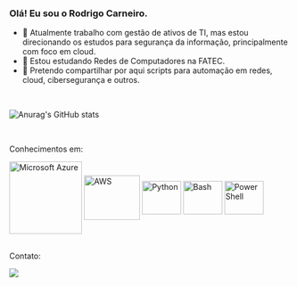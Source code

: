 ### Olá! Eu sou o Rodrigo Carneiro.

- 🔭 Atualmente trabalho com gestão de ativos de TI, mas estou direcionando os estudos para segurança da informação, principalmente com foco em cloud.
- 🌱 Estou estudando Redes de Computadores na FATEC. 
- 👯 Pretendo compartilhar por aqui scripts para automação em redes, cloud, cibersegurança e outros.

<br>

![Anurag's GitHub stats](https://github-readme-stats.vercel.app/api?username=rodrigo-carneiro84&show_icons=true&theme=radical)

<div><br>
  <p>Conhecimentos em: </p> 
  <img align="center" alt="Microsoft Azure" height="130" src="https://cdn.jsdelivr.net/gh/devicons/devicon@latest/icons/azure/azure-original-wordmark.svg">
  <img align="center" alt="AWS" height="80" width="100" src="https://cdn.jsdelivr.net/gh/devicons/devicon@latest/icons/amazonwebservices/amazonwebservices-original-wordmark.svg">
  <img align="center" alt="Python" height="60" width="70" src="https://cdn.jsdelivr.net/gh/devicons/devicon@latest/icons/python/python-original.svg">
  <img align="center" alt="Bash" height="60" width="70" src="https://cdn.jsdelivr.net/gh/devicons/devicon@latest/icons/bash/bash-original.svg">
  <img align="center" alt="PowerShell" height="60" width="70" src="https://cdn.jsdelivr.net/gh/devicons/devicon@latest/icons/powershell/powershell-original.svg">
  
</div>
<br>
<div> 
  <p>Contato: </p> 
  <a href="https://www.linkedin.com/in/rodrigo-carneiro84/" target="_blank"><img src="https://img.shields.io/badge/-LinkedIn-%230077B5?style=for-the-badge&logo=linkedin&logoColor=white" target="_blank"></a> 
</div>
